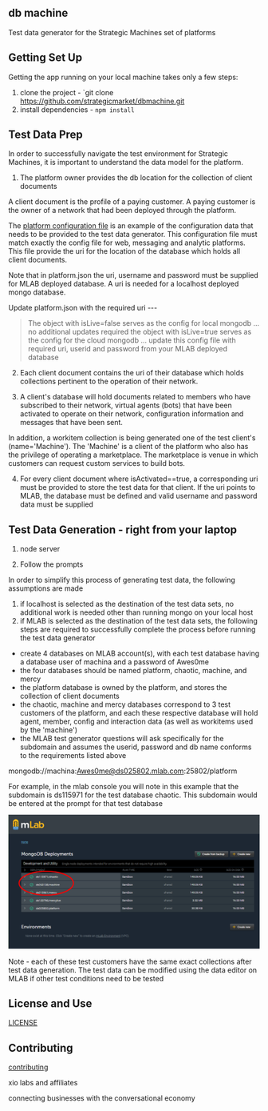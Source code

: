 
## db machine

Test data generator for the Strategic Machines set of platforms

## Getting Set Up

Getting the app running on your local machine takes only a few steps:

1. clone the project - `git clone https://github.com/strategicmarket/dbmachine.git
2. install dependencies - `npm install`

## Test Data Prep

In order to successfully navigate the test environment for Strategic Machines, it is important to understand the data model for the platform.

1. The platform owner provides the db location for the collection of client documents

A client document is the profile of a paying customer. A paying customer is the owner of a network that had been deployed through the platform.

The [platform configuration file](./config_example/platform.json) is an example of the configuration data that needs to be provided to the test data generator. This configuration file must match exactly the config file for web, messaging and analytic platforms. This file provide the uri for the location of the database which holds all client documents.

Note that in platform.json the uri, username and password must be supplied for MLAB deployed database. A uri is needed for a localhost deployed mongo database.

Update platform.json with the required uri ---
> The object with isLive=false serves as the config for local mongodb ... no additional updates required
> the object with isLive=true serves as the config for the cloud mongodb ... update this config file with required uri, userid and password from your MLAB deployed database 

2. Each client document contains the uri of their database which holds collections pertinent to the operation of their network.

3. A client's database will hold documents related to members who have subscribed to their network, virtual agents (bots) that have been activated to operate on their network, configuration information and messages that have been sent.

In addition, a workitem collection is being generated one of the test client's (name='Machine'). The 'Machine' is a client of the platform who also has the privilege of operating a marketplace. The marketplace is venue in which customers can request custom services to build bots.

4. For every client document where isActivated==true, a corresponding uri must be provided to store the test data for that client. If the uri points to MLAB, the database must be defined and valid username and password data must be supplied

## Test Data Generation - right from your laptop

1. node server

2. Follow the prompts

In order to simplify this process of generating test data, the following assumptions are made

1. if localhost is selected as the destination of the test data sets, no additional work is needed other than running mongo on your local host
2. if MLAB is selected as the destination of the test data sets, the following steps are required to successfully complete the process before running the test data generator
- create 4 databases on MLAB account(s), with each test database having a database user of machina and a password of Awes0me
- the four databases should be named platform, chaotic, machine, and mercy
- the platform database is owned by the platform, and stores the collection of client documents
- the chaotic, machine and mercy databases correspond to 3 test customers of the platform, and each these respective database will hold agent, member, config and interaction data (as well as workitems used by the 'machine')
- the MLAB test generator questions will ask specifically for the subdomain and assumes the userid, password and db name conforms to the requirements listed above

mongodb://machina:Awes0me@ds025802.mlab.com:25802/platform

For example, in the mlab console you will note in this example that the subdomain is ds115971 for the test database chaotic. This subdomain would be entered at the prompt for that test database

![Imgur Image](./assets/mlab.png)

Note - each of these test customers have the same exact collections after test data generation. The test data can be modified using the data editor on MLAB if other test conditions need to be tested

## License and Use
 [LICENSE](./LICENSE.txt)

## Contributing
 [contributing](.github/CONTRIBUTING.md)

xio labs and affiliates

connecting businesses with the conversational economy
